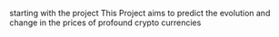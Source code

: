 starting with the project
This Project aims to predict the evolution and change in the prices of profound crypto currencies 